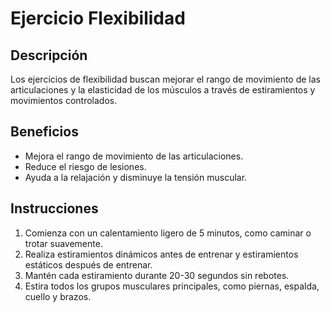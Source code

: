 # Ejercicio Flexibilidad

## Descripción

Los ejercicios de flexibilidad buscan mejorar el rango de movimiento de las articulaciones y la elasticidad de los músculos a través de estiramientos y movimientos controlados.


## Beneficios

- Mejora el rango de movimiento de las articulaciones.
- Reduce el riesgo de lesiones.
- Ayuda a la relajación y disminuye la tensión muscular.


## Instrucciones

1. Comienza con un calentamiento ligero de 5 minutos, como caminar o trotar suavemente.
2. Realiza estiramientos dinámicos antes de entrenar y estiramientos estáticos después de entrenar.
3. Mantén cada estiramiento durante 20-30 segundos sin rebotes.
4. Estira todos los grupos musculares principales, como piernas, espalda, cuello y brazos.
